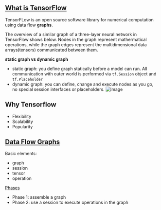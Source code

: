 ## [What is TensorFlow](https://tensorflow.google.cn/)
TensorFLow is an open source software library for numerical computation using data flow **graphs**.

The overview of a similar graph of a three-layer neural network in TensorFlow shows below. Nodes in the graph represent mathermatical operations, while the graph edges represent the multidimensional data arrays(tensors) communicated between them.

**static graph vs dynamic graph**
- static graph: you define graph statically before a model can run. All communication with outer world is performed via ```tf.Session``` object and ```tf.Placeholder``` 
- dynamic graph: you can define, change and execute nodes as you go, no special session interfaces or placeholders.
![image](http://adventuresinmachinelearning.com/wp-content/uploads/2017/03/TensorFlow-data-flow-graph.gif)

## Why Tensorflow
- Flexibility
- Scalability
- Popularity

## [Data Flow Graphs](https://github.com/yule-li/tensorflow-practice/blob/master/concepts/key_concepts.md)
Basic elements:
- graph
- session
- tensor
- operation

[Phases](https://github.com/yule-li/tensorflow-practice/blob/master/concepts/session/session_add.ipynb)
- Phase 1: assemble a graph
- Phase 2: use a session to execute operations in the graph

